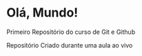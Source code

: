 # Olá, Mundo!
 Primeiro Repositório do curso de Git e Github

Repositório Criado durante uma aula ao vivo